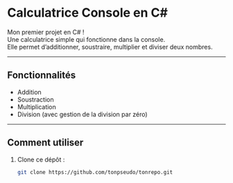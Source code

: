 # Calculatrice Console en C#

Mon premier projet en C# !  
Une calculatrice simple qui fonctionne dans la console.  
Elle permet d’additionner, soustraire, multiplier et diviser deux nombres.

---

## Fonctionnalités

- Addition
- Soustraction
- Multiplication
- Division (avec gestion de la division par zéro)

---

## Comment utiliser

1. Clone ce dépôt :
   ```bash
   git clone https://github.com/tonpseudo/tonrepo.git
